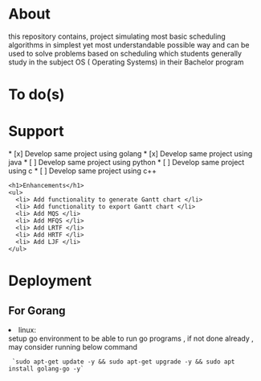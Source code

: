 # About

this repository contains, project simulating most basic scheduling algorithms in simplest yet most understandable possible way
and can be used to solve problems based on scheduling which students generally study in the subject OS ( Operating Systems) in their Bachelor program

# To do(s)
<h1>Support</h1>
 * [x] Develop same project using golang
 * [x] Develop same project using java
 * [ ] Develop same project using python
 * [ ] Develop same project using c
 * [ ] Develop same project using c++

    <h1>Enhancements</h1>
    <ul>
      <li> Add functionality to generate Gantt chart </li>
      <li> Add functionality to export Gantt chart </li>
      <li> Add MQS </li>
      <li> Add MFQS </li>
      <li> Add LRTF </li>
      <li> Add HRTF </li>
      <li> Add LJF </li>
    </ul>

  # Deployment

  <h2>For Gorang</h2>
     <li>linux:</li> setup go environment to be able to run go programs , if not done already , may consider running below command
     
     `sudo apt-get update -y && sudo apt-get upgrade -y && sudo apt install golang-go -y`
     

